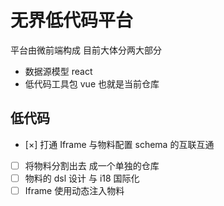 # 无界低代码平台

平台由微前端构成 目前大体分两大部分

- 数据源模型 react
- 低代码工具包 vue 也就是当前仓库

## 低代码

- [×] 打通 Iframe 与物料配置 schema 的互联互通
- [ ] 将物料分割出去 成一个单独的仓库
- [ ] 物料的 dsl 设计 与 i18 国际化
- [ ] Iframe 使用动态注入物料
